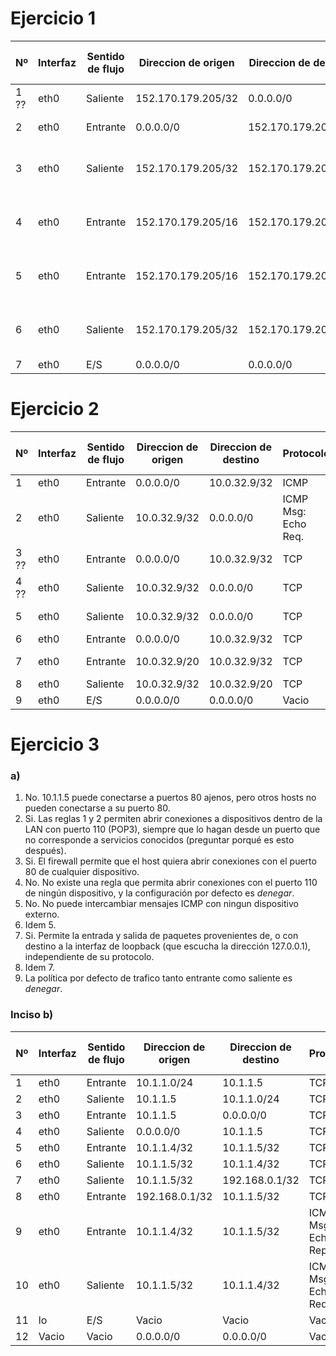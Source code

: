 # Ejercicio 1

|Nº  |Interfaz|Sentido de flujo|Direccion de origen|Direccion de destino|Protocolo           |Puerto de origen|Puerto de destino|Flag ACK|Accion  |
|----|--------|----------------|-------------------|--------------------|--------------------|----------------|-----------------|--------|--------|
|1 ??|eth0    |Saliente        |152.170.179.205/32 |0.0.0.0/0           |TCP                 |> 1023          |80 o 443         |Si/No   |Permitir|
|2   |eth0    |Entrante        |0.0.0.0/0          |152.170.179.205/32  |TCP                 |80 o 443        |> 1023           |Si      |Permitir|
|3   |eth0    |Saliente        |152.170.179.205/32 |152.170.179.205/16  |ICMP Msg: Echo Req. |Vacio           |Vacio            |Vacio   |Permitir|
|4   |eth0    |Entrante        |152.170.179.205/16 |152.170.179.205/32  |ICMP Msg: Echo Reply|Vacio           |Vacio            |Vacio   |Permitir|
|5   |eth0    |Entrante        |152.170.179.205/16 |152.170.179.205/32  |ICMP Msg: Echo Req. |Vacio           |Vacio            |Vacio   |Permitir|
|6   |eth0    |Saliente        |152.170.179.205/32 |152.170.179.205/16  |ICMP Msg: Echo Reply|Vacio           |Vacio            |Vacio   |Permitir|
|7   |eth0    |E/S             |0.0.0.0/0          |0.0.0.0/0           |Vacio               |Vacio           |Vacio            |Vacio   |Denegar |

# Ejercicio 2
|Nº  |Interfaz|Sentido de flujo|Direccion de origen|Direccion de destino|Protocolo           |Puerto de origen|Puerto de destino|Flag ACK|Accion  |
|----|--------|----------------|-------------------|--------------------|--------------------|----------------|-----------------|--------|--------|
|1   |eth0    |Entrante        |0.0.0.0/0          |10.0.32.9/32        |ICMP                |Vacio           |Vacio            |Vacio   |Permitir|
|2   |eth0    |Saliente        |10.0.32.9/32       |0.0.0.0/0           |ICMP Msg: Echo Req. |Vacio           |Vacio            |Vacio   |Permitir|
|3 ??|eth0    |Entrante        |0.0.0.0/0          |10.0.32.9/32        |TCP                 |Vacio           |23               |Si/No   |Denegar |
|4 ??|eth0    |Saliente        |10.0.32.9/32       |0.0.0.0/0           |TCP                 |23              |Vacio            |Si/No   |Denegar |
|5   |eth0    |Saliente        |10.0.32.9/32       |0.0.0.0/0           |TCP                 |> 1023          |80               |Si/No   |Permitir|
|6   |eth0    |Entrante        |0.0.0.0/0          |10.0.32.9/32        |TCP                 |80              |> 1023           |Si      |Permitir|
|7   |eth0    |Entrante        |10.0.32.9/20       |10.0.32.9/32        |TCP                 |> 1023          |22               |Si/No   |Permitir|
|8   |eth0    |Saliente        |10.0.32.9/32       |10.0.32.9/20        |TCP                 |22              |> 1023           |Si      |Permitir|
|9   |eth0    |E/S             |0.0.0.0/0          |0.0.0.0/0           |Vacio               |Vacio           |Vacio            |Vacio   |Denegar |

# Ejercicio 3
### a)

 1. No. 10.1.1.5 puede conectarse a puertos 80 ajenos, pero otros hosts no pueden conectarse a su puerto 80.
 2. Si. Las reglas 1 y 2 permiten abrir conexiones a dispositivos dentro de la LAN con puerto 110 (POP3), siempre que lo hagan desde un puerto que no corresponde a servicios conocidos (preguntar porqué es esto después).
 3. Si. El firewall permite que el host quiera abrir conexiones con el puerto 80 de cualquier dispositivo.
 4. No. No existe una regla que permita abrir conexiones con el puerto 110 de ningún dispositivo, y la configuración por defecto es *denegar*.
 5. No. No puede intercambiar mensajes ICMP con ningun dispositivo externo.
 6. Idem 5.
 7. Si. Permite la entrada y salida de paquetes provenientes de, o con destino a la interfaz de loopback (que escucha la dirección 127.0.0.1), independiente de su protocolo.
 8. Idem 7.
 9. La política por defecto de trafico tanto entrante como saliente es *denegar*.

### Inciso b)
|Nº  |Interfaz|Sentido de flujo|Direccion de origen|Direccion de destino|Protocolo           |Puerto de origen|Puerto de destino|Flag ACK|Accion  |
|----|--------|----------------|-------------------|--------------------|--------------------|----------------|-----------------|--------|--------|
|1   |eth0    |Entrante        |10.1.1.0/24        |10.1.1.5            |TCP                 |>1023           |110              |Sí/No   |Permitir|
|2   |eth0    |Saliente        |10.1.1.5           |10.1.1.0/24         |TCP                 |110             |>1023            |Sí      |Permitir|
|3   |eth0    |Entrante        |10.1.1.5           |0.0.0.0/0           |TCP                 |>1023           |80               |Sí/No   |Permitir|
|4   |eth0    |Saliente        |0.0.0.0/0          |10.1.1.5            |TCP                 |80              |>1023            |Sí      |Permitir|
|5   |eth0    |Entrante        |10.1.1.4/32        |10.1.1.5/32         |TCP                 |>1023           |80               |Si/No   |Permitir|
|6   |eth0    |Saliente        |10.1.1.5/32        |10.1.1.4/32         |TCP                 |80              |>1023            |Si      |Permitir|
|7   |eth0    |Saliente        |10.1.1.5/32        |192.168.0.1/32      |TCP                 |>1023           |110              |Si/No   |Permitir|
|8   |eth0    |Entrante        |192.168.0.1/32     |10.1.1.5/32         |TCP                 |110             |>1023            |Si      |Permitir|
|9   |eth0    |Entrante        |10.1.1.4/32        |10.1.1.5/32         |ICMP Msg: Echo Reply|Vacio           |Vacio            |Vacio   |Permitir|
|10  |eth0    |Saliente        |10.1.1.5/32        |10.1.1.4/32         |ICMP Msg: Echo Req. |Vacio           |Vacio            |Vacio   |Permitir|
|11  |lo      |E/S             |Vacio              |Vacio               |Vacio               |Vacio           |Vacio            |Vacio   |Permitir|
|12  |Vacio   |Vacio           |0.0.0.0/0          |0.0.0.0/0           |Vacio               |Vacio           |Vacio            |Vacio   |Denegar |